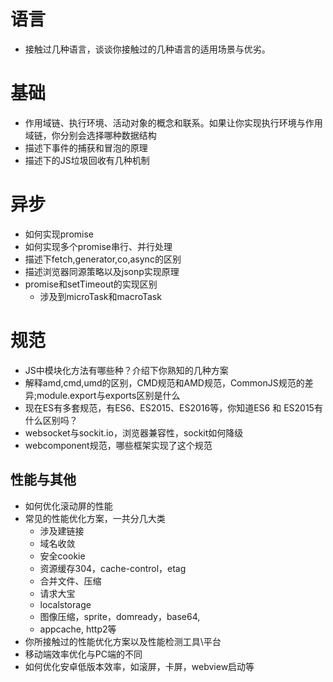 # 语言
- 接触过几种语言，谈谈你接触过的几种语言的适用场景与优劣。

# 基础
- 作用域链、执行环境、活动对象的概念和联系。如果让你实现执行环境与作用域链，你分别会选择哪种数据结构
- 描述下事件的捕获和冒泡的原理
- 描述下的JS垃圾回收有几种机制

# 异步
- 如何实现promise
- 如何实现多个promise串行、并行处理
- 描述下fetch,generator,co,async的区别
- 描述浏览器同源策略以及jsonp实现原理
- promise和setTimeout的实现区别
  - 涉及到microTask和macroTask

# 规范
- JS中模块化方法有哪些种？介绍下你熟知的几种方案
- 解释amd,cmd,umd的区别，CMD规范和AMD规范，CommonJS规范的差异;module.export与exports区别是什么
- 现在ES有多套规范，有ES6、ES2015、ES2016等，你知道ES6 和 ES2015有什么区别吗？
- websocket与sockit.io，浏览器兼容性，sockit如何降级
- webcomponent规范，哪些框架实现了这个规范

## 性能与其他
- 如何优化滚动屏的性能
- 常见的性能优化方案，一共分几大类
  - 涉及建链接
  - 域名收敛
  - 安全cookie
  - 资源缓存304，cache-control，etag
  - 合并文件、压缩
  - 请求大宝
  - localstorage
  - 图像压缩，sprite，domready，base64,
  - appcache, http2等
- 你所接触过的性能优化方案以及性能检测工具\平台
- 移动端效率优化与PC端的不同
- 如何优化安卓低版本效率，如滚屏，卡屏，webview启动等

